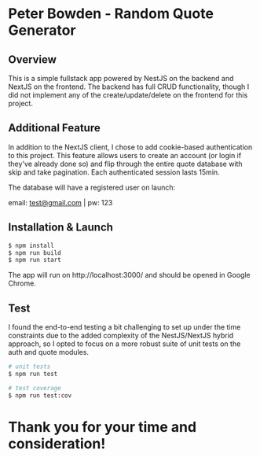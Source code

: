 # Peter Bowden - Random Quote Generator

## Overview

This is a simple fullstack app powered by NestJS on the backend and NextJS on the frontend. The backend has full CRUD functionality, though I did not implement any of the create/update/delete on the frontend for this project.

## Additional Feature

In addition to the NextJS client, I chose to add cookie-based authentication to this project. This feature allows users to create an account (or login if they've already done so) and flip through the entire quote database with skip and take pagination. Each authenticated session lasts 15min.

The database will have a registered user on launch:

email: test@gmail.com | pw: 123

## Installation & Launch

```bash
$ npm install
$ npm run build
$ npm run start
```
The app will run on http://localhost:3000/ and should be opened in Google Chrome. 

## Test

I found the end-to-end testing a bit challenging to set up under the time constraints due to the added complexity of the NestJS/NextJS hybrid approach, so I opted to focus on a more robust suite of unit tests on the auth and quote modules.

```bash
# unit tests
$ npm run test

# test coverage
$ npm run test:cov
```

# Thank you for your time and consideration!
